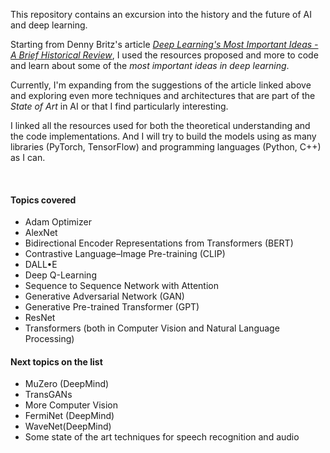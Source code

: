 This repository contains an excursion into the history and the future of AI and deep learning.

Starting from Denny Britz's article [*Deep Learning's Most Important Ideas - A Brief Historical Review*](https://dennybritz.com/blog/deep-learning-most-important-ideas/), I used the resources proposed and more to code and learn about some of the *most important ideas in deep learning*.

Currently, I'm expanding from the suggestions of the article linked above and exploring even more techniques and architectures that are part of the *State of Art* in AI or that I find particularly interesting.

I linked all the resources used for both the theoretical understanding and the code implementations. And I will try to build the models using as many libraries (PyTorch, TensorFlow) and programming languages (Python, C++) as I can.

<br>

#### Topics covered
* Adam Optimizer
* AlexNet
* Bidirectional Encoder Representations from Transformers (BERT)
* Contrastive Language–Image Pre-training (CLIP)
* DALL•E
* Deep Q-Learning
* Sequence to Sequence Network with Attention
* Generative Adversarial Network (GAN)
* Generative Pre-trained Transformer (GPT)
* ResNet
* Transformers (both in Computer Vision and Natural Language Processing)

#### Next topics on the list
* MuZero (DeepMind)
* TransGANs
* More Computer Vision
* FermiNet (DeepMind)
* WaveNet(DeepMind)
* Some state of the art techniques for speech recognition and audio
